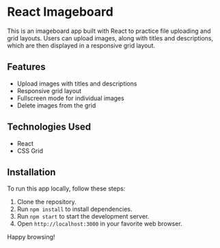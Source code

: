 # React Imageboard

This is an imageboard app built with React to practice file uploading and grid layouts. Users can upload images, along with titles and descriptions, which are then displayed in a responsive grid layout.

## Features

- Upload images with titles and descriptions
- Responsive grid layout
- Fullscreen mode for individual images
- Delete images from the grid

## Technologies Used

- React
- CSS Grid

## Installation

To run this app locally, follow these steps:

1. Clone the repository.
2. Run `npm install` to install dependencies.
3. Run `npm start` to start the development server.
4. Open `http://localhost:3000` in your favorite web browser.

Happy browsing!
